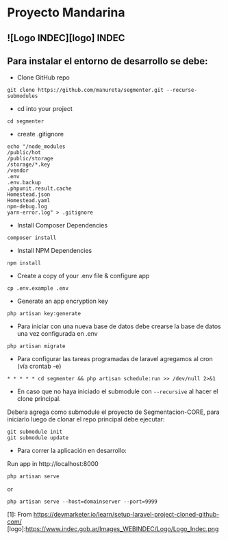 # Proyecto Mandarina
## ![Logo INDEC][logo] INDEC

## Para instalar el entorno de desarrollo se debe:

- Clone GitHub repo
```
git clone https://github.com/manureta/segmenter.git --recurse-submodules 
```
- cd into your project
```
cd segmenter
```
- create .gitignore
```
echo "/node_modules
/public/hot
/public/storage
/storage/*.key
/vendor
.env
.env.backup
.phpunit.result.cache
Homestead.json
Homestead.yaml
npm-debug.log
yarn-error.log" > .gitignore
```


- Install Composer Dependencies
```
composer install
```

- Install NPM Dependencies
```
npm install
```
- Create a copy of your .env file & configure app
```
cp .env.example .env
```

- Generate an app encryption key
```
php artisan key:generate
```


- Para iniciar con una nueva base de datos debe crearse la base de datos una vez configurada en .env
```
php artisan migrate
```

- Para configurar las tareas programadas de laravel agregamos al cron (vía crontab -e)
```
* * * * * cd segmenter && php artisan schedule:run >> /dev/null 2>&1
```


- En caso que no haya iniciado el submodule con ```--recursive``` al hacer el clone principal.

Debera agrega como submodule el proyecto de Segmentacion-CORE, para iniciarlo luego de clonar el repo principal debe ejecutar:
```
git submodule init
git submodule update
```


- Para correr la aplicación en desarrollo: 

Run app in http://localhost:8000
```
php artisan serve
```
or
```
php artisan serve --host=domainserver --port=9999
```

[1]: From https://devmarketer.io/learn/setup-laravel-project-cloned-github-com/
[logo]:https://www.indec.gob.ar/Images_WEBINDEC/Logo/Logo_Indec.png

